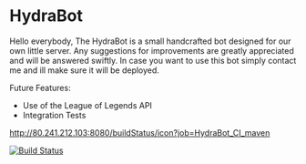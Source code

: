 # HydraBot
Hello everybody,
The HydraBot is a small handcrafted bot designed for our own little server.
Any suggestions for improvements are greatly appreciated and will be answered swiftly.
In case you want to use this bot simply contact me and ill make sure it will be deployed.

Future Features:
  - Use of the League of Legends API
  - Integration Tests

http://80.241.212.103:8080/buildStatus/icon?job=HydraBot_CI_maven

[![Build Status](http://80.241.212.103:8080/buildStatus/icon?job=HydraBot_CI_maven)](http://80.241.212.103:8080/job/HydraBot_CI_maven/)
